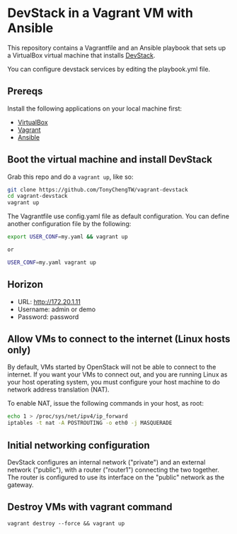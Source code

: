 # DevStack in a Vagrant VM with Ansible

This repository contains a Vagrantfile and an Ansible playbook
that sets up a VirtualBox virtual machine that installs [DevStack][4].


You can configure devstack services by editing the playbook.yml file.


## Prereqs

Install the following applications on your local machine first:

 * [VirtualBox][5]
 * [Vagrant][2]
 * [Ansible][3]


## Boot the virtual machine and install DevStack

Grab this repo and do a `vagrant up`, like so:

```bash
git clone https://github.com/TonyChengTW/vagrant-devstack
cd vagrant-devstack
vagrant up
```


The Vagrantfile use config.yaml file as default configuration.
You can define another configuration file by the following: 

```bash
export USER_CONF=my.yaml && vagrant up

or

USER_CONF=my.yaml vagrant up
```

## Horizon

* URL: http://172.20.1.11
* Username: admin or demo
* Password: password


## Allow VMs to connect to the internet (Linux hosts only)

By default, VMs started by OpenStack will not be able to connect to the
internet. If you want your VMs to connect out, and you are running Linux
as your host operating system, you must configure your host machine to do
network address translation (NAT).

To enable NAT, issue the following commands in your host, as root:

```bash
echo 1 > /proc/sys/net/ipv4/ip_forward
iptables -t nat -A POSTROUTING -o eth0 -j MASQUERADE
```


## Initial networking configuration

DevStack configures an internal network ("private") and an external network ("public"), with a router ("router1") connecting the two together. The router is configured to use its interface on the "public" network as the gateway.


## Destroy VMs with vagrant command

    vagrant destroy --force && vagrant up


[1]: https://github.com/bcwaldon/vagrant_devstack
[2]: http://vagrantup.com
[3]: http://ansible.com
[4]: http://devstack.org
[5]: http://virtualbox.org
[6]: http://blog.nasmart.me/internet-access-with-virtualbox-host-only-networks-on-os-x-mavericks/
[7]: https://github.com/lorin/devstack-vm

